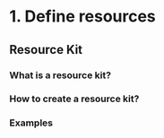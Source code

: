 # 1. Define resources

## Resource Kit

### What is a resource kit?

### How to create a resource kit?

### Examples
